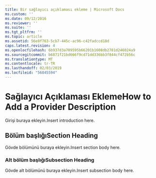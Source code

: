 ```yaml
---
title: Bir sağlayıcı açıklaması ekleme | Microsoft Docs
ms.custom: ''
ms.date: 09/12/2016
ms.reviewer: ''
ms.suite: ''
ms.tgt_pltfrm: ''
ms.topic: article
ms.assetid: 56e8f763-5cb7-445c-ac96-c42fadccd18d
caps.latest.revision: 4
ms.openlocfilehash: 6b937d3a709595b66201b1608db2781d246024a9
ms.sourcegitcommit: b6871f21bd666f9cd71dd336bb3f844cf472b56c
ms.translationtype: MT
ms.contentlocale: tr-TR
ms.lasthandoff: 02/03/2019
ms.locfileid: "56845594"
---
```

# <a name="how-to-add-a-provider-description"></a><span data-ttu-id="e4bdb-102">Sağlayıcı Açıklaması Ekleme</span><span class="sxs-lookup"><span data-stu-id="e4bdb-102">How to Add a Provider Description</span></span>

<span data-ttu-id="e4bdb-103">Girişi buraya ekleyin.</span><span class="sxs-lookup"><span data-stu-id="e4bdb-103">Insert introduction here.</span></span>

## <a name="section-heading"></a><span data-ttu-id="e4bdb-104">Bölüm başlığı</span><span class="sxs-lookup"><span data-stu-id="e4bdb-104">Section Heading</span></span>

<span data-ttu-id="e4bdb-105">Gövde bölümünü buraya ekleyin.</span><span class="sxs-lookup"><span data-stu-id="e4bdb-105">Insert section body here.</span></span>

### <a name="subsection-heading"></a><span data-ttu-id="e4bdb-106">Alt bölüm başlığı</span><span class="sxs-lookup"><span data-stu-id="e4bdb-106">Subsection Heading</span></span>

<span data-ttu-id="e4bdb-107">Gövde alt bölümünü buraya ekleyin.</span><span class="sxs-lookup"><span data-stu-id="e4bdb-107">Insert subsection body here.</span></span>

